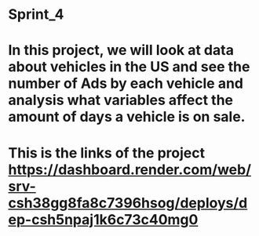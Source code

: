 # Sprint_4
# In this project, we will look at data about vehicles in the US and see the number of Ads by each vehicle and analysis what variables affect the amount of days a vehicle is on sale.
# 
# This is the links of the project https://dashboard.render.com/web/srv-csh38gg8fa8c7396hsog/deploys/dep-csh5npaj1k6c73c40mg0
